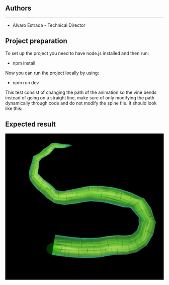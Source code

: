 ## Authors
---
* Alvaro Estrada - Technical Director

## Project preparation
To set up the project you need to have node.js installed and then run:

* npm install

Now you can run the project locally by using:

* npm run dev

This test consist of changing the path of the animation so the vine bends instead of going on a straight line, make sure of only modifying the path dynamically through code and do not modify the spine file. It should look like this:

## Expected result
<center>

![VineTest](./resources/Vine-S.png "Vine Test")

</center>
